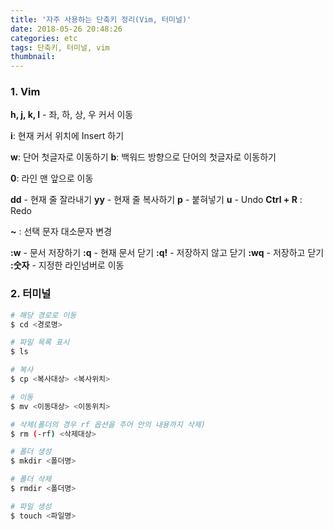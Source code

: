 ```yaml
---
title: '자주 사용하는 단축키 정리(Vim, 터미널)'
date: 2018-05-26 20:48:26
categories: etc
tags: 단축키, 터미널, vim
thumbnail:
---
```



### 1. Vim
**h, j, k, l** - 좌, 하, 상, 우 커서 이동

**i**: 현재 커서 위치에 Insert 하기

**w**: 단어 첫글자로 이동하기
**b**: 백워드 방향으로 단어의 첫글자로 이동하기

**0**: 라인 맨 앞으로 이동

**dd** - 현재 줄 잘라내기
**yy** - 현재 줄 복사하기
**p** - 붙혀넣기
**u** - Undo
**Ctrl + R** : Redo

**~** : 선택 문자 대소문자 변경

**:w** - 문서 저장하기
**:q** - 현재 문서 닫기
**:q!** - 저장하지 않고 닫기
**:wq** - 저장하고 닫기
**:숫자** - 지정한 라인넘버로 이동

### 2. 터미널
```bash
# 해당 경로로 이동
$ cd <경로명>

# 파일 목록 표시
$ ls

# 복사
$ cp <복사대상> <복사위치>

# 이동
$ mv <이동대상> <이동위치>

# 삭제(폴더의 경우 rf 옵션을 주어 안의 내용까지 삭제)
$ rm (-rf) <삭제대상>

# 폴더 생성
$ mkdir <폴더명>

# 폴더 삭제
$ rmdir <폴더명>

# 파일 생성
$ touch <파일명>
```